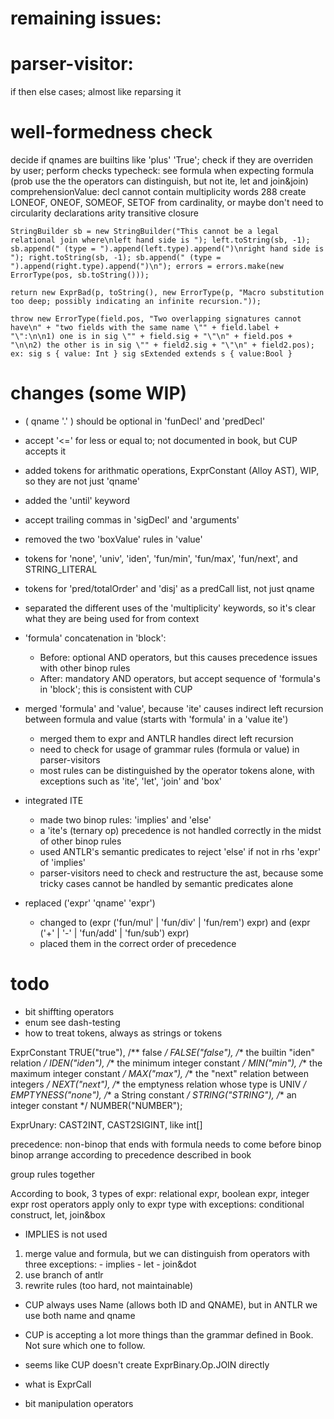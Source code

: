 # remaining issues:

# parser-visitor:
if then else cases; almost like reparsing it

# well-formedness check
decide if qnames are builtins like 'plus' 'True'; check if they are overriden by user; perform checks
typecheck: see formula when expecting formula (prob use the the operators can distinguish, but not ite, let and join&join)
comprehensionValue: decl cannot contain multiplicity words 288
create LONEOF, ONEOF, SOMEOF, SETOF from cardinality, or maybe don't need to
circularity
declarations
arity
transitive closure

`
StringBuilder sb = new StringBuilder("This cannot be a legal relational join where\nleft hand side is ");
left.toString(sb, -1);
sb.append(" (type = ").append(left.type).append(")\nright hand side is ");
right.toString(sb, -1);
sb.append(" (type = ").append(right.type).append(")\n");
errors = errors.make(new ErrorType(pos, sb.toString()));
`

`
return new ExprBad(p, toString(), new ErrorType(p, "Macro substitution too deep; possibly indicating an infinite recursion."));
`

`
throw new ErrorType(field.pos, "Two overlapping signatures cannot have\n" + "two fields with the same name \"" + field.label + "\":\n\n1) one is in sig \"" + field.sig + "\"\n" + field.pos + "\n\n2) the other is in sig \"" + field2.sig + "\"\n" + field2.pos);
ex:
sig s {
	value: Int
}
sig sExtended extends s {
	value:Bool
}
`




# changes (some WIP)
- ( qname '.' ) should be optional in 'funDecl' and 'predDecl'
- accept '<=' for less or equal to; not documented in book, but CUP accepts it
- added tokens for arithmatic operations, ExprConstant (Alloy AST), WIP, so they are not just 'qname'
- added the 'until' keyword
- accept trailing commas in 'sigDecl' and 'arguments'
- removed the two 'boxValue' rules in 'value'
- tokens for 'none', 'univ', 'iden', 'fun/min', 'fun/max', 'fun/next', and STRING_LITERAL
- tokens for 'pred/totalOrder' and 'disj' as a predCall list, not just qname

- separated the different uses of the 'multiplicity' keywords, so it's clear what they are being used for from context
- 'formula' concatenation in 'block': 
    - Before: optional AND operators, but this causes precedence issues with other binop rules
    - After: mandatory AND operators, but accept sequence of 'formula's in 'block'; this is consistent with CUP
- merged 'formula' and 'value', because 'ite' causes indirect left recursion between formula and value (starts with 'formula' in a 'value ite')
    - merged them to expr and ANTLR handles direct left recursion
    - need to check for usage of grammar rules (formula or value) in parser-visitors
    - most rules can be distinguished by the operator tokens alone, with exceptions such as 'ite', 'let', 'join' and 'box'
- integrated ITE
    - made two binop rules: 'implies' and 'else'
    - a 'ite's (ternary op) precedence is not handled correctly in the midst of other binop rules
    - used ANTLR's semantic predicates to reject 'else' if not in rhs 'expr' of 'implies'
    - parser-visitors need to check and restructure the ast, because some tricky cases cannot be handled by semantic predicates alone
- replaced ('expr' 'qname' 'expr') 
    - changed to (expr ('fun/mul' | 'fun/div' | 'fun/rem') expr) and (expr ('+' | '-' | 'fun/add' | 'fun/sub') expr)
    - placed them in the correct order of precedence


# todo
- bit shiffting operators
- enum see dash-testing
- how to treat tokens, always as strings or tokens

ExprConstant
                    TRUE("true"),
                    /** false */
                    FALSE("false"),
                    /** the builtin "iden" relation */
                    IDEN("iden"),
                    /** the minimum integer constant */
                    MIN("min"),
                    /** the maximum integer constant */
                    MAX("max"),
                    /** the "next" relation between integers */
                    NEXT("next"),
                    /** the emptyness relation whose type is UNIV */
                    EMPTYNESS("none"),
                    /** a String constant */
                    STRING("STRING"),
                    /** an integer constant */
                    NUMBER("NUMBER");

ExprUnary: CAST2INT, CAST2SIGINT, like int[]


precedence:
non-binop that ends with formula needs to come before binop
binop arrange according to precedence described in book



group rules together

According to book, 
3 types of expr: relational expr, boolean expr, integer expr
rost operators apply only to expr type with exceptions: conditional construct, let, join&box

- IMPLIES is not used
1) merge value and formula, but we can distinguish from operators
    with three exceptions:
        - implies
        - let
        - join&dot
2) use branch of antlr
3) rewrite rules (too hard, not maintainable)

- CUP always uses Name (allows both ID and QNAME), but in ANTLR we use both name and qname
- CUP is accepting a lot more things than the grammar defined in Book. Not sure which one to follow.

- seems like CUP doesn't create ExprBinary.Op.JOIN directly
- what is ExprCall

- bit manipulation operators

